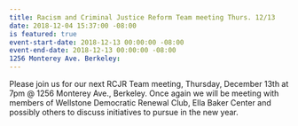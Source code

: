 ```yaml
---
title: Racism and Criminal Justice Reform Team meeting Thurs. 12/13
date: 2018-12-04 15:37:00 -08:00
is featured: true
event-start-date: 2018-12-13 00:00:00 -08:00
event-end-date: 2018-12-13 00:00:00 -08:00
1256 Monterey Ave. Berkeley: 
---
```


Please join us for our next RCJR Team meeting, Thursday, December 13th at 7pm @ 1256 Monterey Ave., Berkeley.
Once again we will be meeting with members of Wellstone Democratic Renewal Club, Ella Baker Center and possibly others to discuss initiatives to pursue in the new year.
